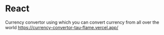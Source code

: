 # React 

Currency convertor using which you can convert currency from all over the world
https://currency-convertor-tau-flame.vercel.app/
